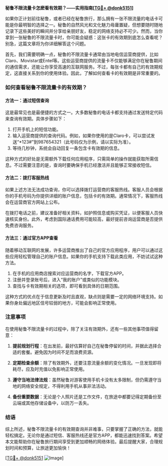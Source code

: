 **秘鲁不限流量卡怎麽看有效期？——实用指南[[TG💪+ @donk5151](https://t.me/s/donk5151)]**

如果你正计划前往秘鲁，或者已经在秘鲁旅行，那么拥有一张不限流量的电话卡可能是你最明智的选择之一。秘鲁的自然风光和文化魅力毋庸置疑，但想要随时随地记录下这些美好的瞬间并分享给亲朋好友，稳定的网络支持必不可少。然而，当你拿到一张秘鲁的不限流量卡时，你可能会疑惑：这张卡的有效期到底怎么查看呢？别急，这篇文章将为你详细解答这个问题。

首先，我们需要明确一点，秘鲁的不限流量卡通常由当地电信运营商提供，比如Claro、Movistar或Entel等。这些运营商提供的流量卡不仅能够满足你在秘鲁期间的通信需求，还能让你享受高速的互联网服务。不过，每张卡都有自己的有效期规定，这直接关系到你的使用体验。因此，了解如何查看卡的有效期是非常重要的。

### 如何查看秘鲁不限流量卡的有效期？

#### 方法一：通过短信查询

这是最常见也是最便捷的方式之一。大多数秘鲁的电话卡都支持通过发送特定代码来查询有效期。具体步骤如下：

1. 打开手机上的短信功能。
2. 输入运营商提供的查询代码。例如，如果你使用的是Claro卡，可以尝试发送“*123#”到987654321（此号码仅为示例，请以实际为准）。
3. 等待几秒钟，系统会自动回复一条包含卡有效期的信息。

这种方式的好处是无需额外下载任何应用程序，只需简单的操作就能获取所需信息。不过需要注意的是，查询时要确保手机已经激活并且能够正常接收短信。

#### 方法二：拨打客服热线

如果上述方法无法成功查询，你可以选择拨打运营商的客服热线。客服人员会根据你的手机号码为你提供详细的账户信息，包括卡的有效期。通常情况下，客服热线会在运营商官方网站上公布。

在拨打电话之前，建议准备好相关资料，如护照信息或购买凭证，以便客服人员快速核实身份。此外，考虑到国际通话费用可能较高，最好提前咨询运营商是否提供免费咨询服务。

#### 方法三：通过官方APP查看

随着移动互联网的发展，许多运营商推出了自己的官方应用程序，用户可以通过这些应用轻松管理自己的账户信息。如果你的手机支持下载此类应用，不妨试试这种方法。

1. 在手机的应用商店搜索对应运营商的名字，下载官方APP。
2. 注册并登录账号后，进入“我的账户”或类似的功能模块。
3. 查找与卡有效期相关的选项，即可看到具体的日期范围。

这种方式的优点在于信息更新及时且直观，缺点则是需要一定的网络环境支持。如果你身处偏远地区信号较弱的地方，可能会影响正常使用。

### 注意事项

在使用秘鲁不限流量卡的过程中，除了关注有效期外，还有一些其他事项值得留意：

1. **提前规划行程**：在出发前，最好估算好自己在秘鲁停留的时间，并据此选择合适的套餐。避免因为时间不足而浪费资源。
   
2. **定期检查余额**：除了有效期外，还要注意流量余额的变化情况。一旦发现即将耗尽，应及时充值以免影响正常使用。

3. **遵守当地法律法规**：虽然秘鲁对游客使用手机卡没有太多限制，但仍需遵守当地的网络安全规定，不得利用手机从事非法活动。

4. **备份重要数据**：无论是个人照片还是工作文件，在旅途中都要记得定期备份至云端或其他存储设备中，以防万一丢失。

### 结语

综上所述，秘鲁不限流量卡的有效期查询并非难事，只要掌握了正确的方法，就能轻松搞定。无论你是通过短信、客服热线还是官方APP，都能迅速找到答案。希望本文能帮助你在秘鲁旅行期间享受到更加顺畅的网络体验。最后提醒大家，合理规划时间和预算，让旅途更加愉快！

[[TG💪+ @donk5151](https://t.me/s/donk5151) ![Image](https://i.postimg.cc/rwNCRYN7/Snipaste-2025-04-30-17-27-05.png)]